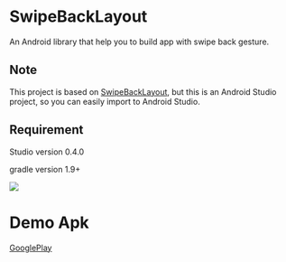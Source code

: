 SwipeBackLayout
===

An Android library that help you to build app with swipe back gesture.

## Note

This project is based on [SwipeBackLayout](https://github.com/Issacw0ng/SwipeBackLayout), but this is an Android Studio project, so you can easily import to Android Studio.

## Requirement

Studio version 0.4.0

gradle version 1.9+

![](https://github.com/Issacw0ng/SwipeBackLayout/blob/master/art/screenshot.png?raw=true)

Demo Apk
===
[GooglePlay](https://play.google.com/store/apps/details?id=me.imid.swipebacklayout.demo)
